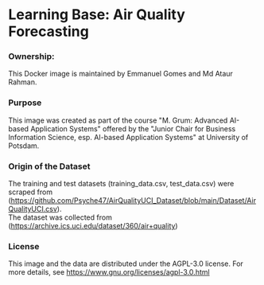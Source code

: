 # Learning Base: Air Quality Forecasting

### Ownership:

This Docker image is maintained by Emmanuel Gomes and Md Ataur Rahman.

### Purpose

This image was created as part of the course "M. Grum: Advanced AI-based Application Systems" offered by the "Junior Chair for Business Information Science,
esp. AI-based Application Systems" at University of Potsdam.

### Origin of the Dataset

The training and test datasets (training_data.csv, test_data.csv) were scraped from (https://github.com/Psyche47/AirQualityUCI_Dataset/blob/main/Dataset/AirQualityUCI.csv).\
The dataset was collected from (https://archive.ics.uci.edu/dataset/360/air+quality)

### License

This image and the data are distributed under the AGPL-3.0 license. For more details, see https://www.gnu.org/licenses/agpl-3.0.html

